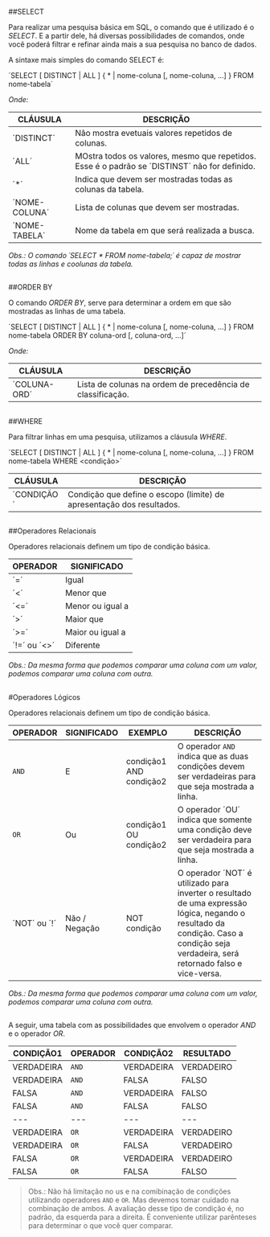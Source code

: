 ##SELECT

Para realizar uma pesquisa básica em SQL, o comando que é utilizado é o *SELECT*. E a partir dele, há diversas possibilidades de comandos, onde você poderá filtrar e refinar ainda mais a sua pesquisa no banco de dados.

A sintaxe mais simples do comando SELECT é: 

´SELECT [ DISTINCT | ALL ] { * | nome-coluna [, nome-coluna, ...] } FROM nome-tabela´

*Onde:*

**CLÁUSULA** | **DESCRIÇÃO**
--- | ---
´DISTINCT´ | Não mostra evetuais valores repetidos de colunas.
´ALL´ | MOstra todos os valores, mesmo que repetidos. Esse é o padrão se ´DISTINST´ não for definido.
´*´ | Indica que devem ser mostradas todas as colunas da tabela.
´NOME-COLUNA´ | Lista de colunas que devem ser mostradas.
´NOME-TABELA´ | Nome da tabela em que será realizada a busca.

*Obs.: O comando ´SELECT * FROM nome-tabela;´ é capaz de mostrar todas as linhas e coolunas da tabela.*

##

##ORDER BY

O comando *ORDER BY*, serve para determinar a ordem em que são mostradas as linhas de uma tabela.

´SELECT [ DISTINCT | ALL ] { * | nome-coluna [, nome-coluna, ...] } FROM nome-tabela ORDER BY coluna-ord [, coluna-ord, ...]´

*Onde:*

**CLÁUSULA** | **DESCRIÇÃO**
--- | ---
´COLUNA-ORD´ | Lista de colunas na ordem de precedência de classificação.

##

##WHERE

Para filtrar linhas em uma pesquisa, utilizamos a cláusula  *WHERE*.

´SELECT [ DISTINCT | ALL ] { * | nome-coluna [, nome-coluna, ...] } FROM nome-tabela WHERE <condição>´

**CLÁUSULA** | **DESCRIÇÃO**
--- | ---
´CONDIÇÃO´ | Condição que define o escopo (limite) de apresentação dos resultados.

##

##Operadores Relacionais

Operadores relacionais definem um tipo de condição básica.

**OPERADOR** | **SIGNIFICADO**
--- | ---
´=´ | Igual
´<´ | Menor que
´<=´ | Menor ou igual a
´>´ | Maior que
´>=´ | Maior ou igual a
´!=´ ou ´<>´ | Diferente

*Obs.: Da mesma forma que podemos comparar uma coluna com um valor, podemos comparar uma coluna com outra.*

## 

#Operadores Lógicos

Operadores relacionais definem um tipo de condição básica.

**OPERADOR** | **SIGNIFICADO** | **EXEMPLO** | **DESCRIÇÃO**
--- | --- | --- | ---
`AND` | E | condição1 AND condição2 | O operador `AND` indica que as duas condições devem ser verdadeiras para que seja mostrada a linha.
`OR` | Ou | condição1 OU condição2 | O operador ´OU´ indica que somente uma condição deve ser verdadeira para que seja mostrada a linha.
´NOT´ ou ´!´ | Não / Negação | NOT condição | O operador ´NOT´ é utilizado para inverter o resultado de uma expressão lógica, negando o resultado da condição. Caso a condição seja verdadeira, será retornado falso e vice-versa.

*Obs.: Da mesma forma que podemos comparar uma coluna com um valor, podemos comparar uma coluna com outra.*

## 

A seguir, uma tabela com as possibilidades que envolvem o operador *AND* e o operador *OR*.

**CONDIÇÃO1** | **OPERADOR** | **CONDIÇÃO2** | **RESULTADO**
--- | --- | --- | ---
VERDADEIRA | `AND` | VERDADEIRA | VERDADEIRO
VERDADEIRA | `AND` | FALSA | FALSO
FALSA | `AND` | VERDADEIRA | FALSO
FALSA | `AND` | FALSA | FALSO
--- | --- | --- | ---
VERDADEIRA | `OR` | VERDADEIRA | VERDADEIRO
VERDADEIRA | `OR` | FALSA | VERDADEIRO
FALSA | `OR` | VERDADEIRA | VERDADEIRO
FALSA | `OR` | FALSA | FALSO


>Obs.: Não há limitação no us e na comibinação de condições utilizando operadores `AND` e `OR`. Mas devemos tomar cuidado na combinação de ambos. A avaliação desse tipo de condição é, no padrão, da esquerda para a direita. É conveniente utilizar parênteses para determinar o que você quer comparar.





